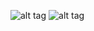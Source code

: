 ![alt tag](https://i.ytimg.com/vi/mIx2rfiMkF4/maxresdefault.jp)
![alt tag](http://i.imgur.com/tNGEyNw.png)
